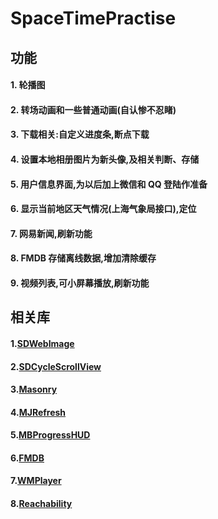 # SpaceTimePractise
## 功能
#### 1. 轮播图
#### 2. 转场动画和一些普通动画(自认惨不忍睹)
#### 3. 下载相关:自定义进度条,断点下载
#### 4. 设置本地相册图片为新头像,及相关判断、存储
#### 5. 用户信息界面,为以后加上微信和 QQ 登陆作准备
#### 6. 显示当前地区天气情况(上海气象局接口),定位
#### 7. 网易新闻,刷新功能
#### 8. FMDB 存储离线数据,增加清除缓存
#### 9. 视频列表,可小屏幕播放,刷新功能

## 相关库
#### 1.[SDWebImage](https://github.com/rs/SDWebImage)
#### 2.[SDCycleScrollView](https://github.com/gsdios/SDCycleScrollView)
#### 3.[Masonry](https://github.com/SnapKit/Masonry)
#### 4.[MJRefresh](https://github.com/CoderMJLee/MJRefresh)
#### 5.[MBProgressHUD](https://github.com/jdg/MBProgressHUD)
#### 6.[FMDB](https://github.com/ccgus/fmdb)
#### 7.[WMPlayer](https://github.com/zhengwenming/WMPlayer)
#### 8.[Reachability](https://github.com/tonymillion/Reachability)